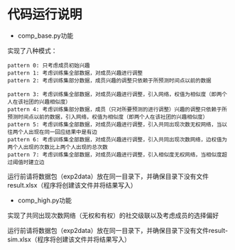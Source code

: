 # 代码运行说明

* comp_base.py功能

实现了八种模式：

```
pattern 0: 只考虑成员初始兴趣
pattern 1: 考虑训练集全部数据，对成员兴趣进行调整
pattern 2: 考虑训练集部分数据，成员兴趣的调整只依赖于所预测时间点以前的数据 

pattern 3: 考虑训练集全部数据，对成员兴趣进行调整，引入网络，权值为相似度（即两个人在该社团的兴趣相似度）
pattern 4: 考虑训练集部分数据，成员（只对所要预测的进行调整）兴趣的调整只依赖于所预测时间点以前的数据，引入网络，权值为相似度（即两个人在该社团的兴趣相似度）
pattern 5: 考虑训练集全部数据，对成员兴趣进行调整，引入共同出现次数无权网络，当以往两个人出现在同一回应结果中是有边
pattern 6: 考虑训练集全部数据，对成员兴趣进行调整，引入共同出现次数网络，边权值为两个人出现的次数比上两个人出现的总次数
pattern 7: 考虑训练集全部数据，对成员兴趣进行调整，引入相似度无权网络，当相似度超过阈值时建立边
```

运行前请将数据包（exp2data）放在同一目录下，并确保目录下没有文件result.xlsx（程序将创建该文件并将结果写入）

* comp_high.py功能

实现了共同出现次数网络（无权和有权）的社交级联以及考虑成员的选择偏好

运行前请将数据包（exp2data）放在同一目录下，并确保目录下没有文件result-sim.xlsx（程序将创建该文件并将结果写入）